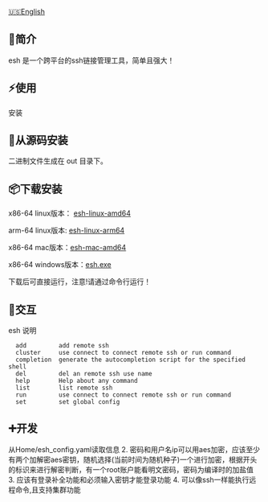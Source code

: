 [🇺🇸](README.md)[English](README.md)

## 🎉简介
esh 是一个跨平台的ssh链接管理工具，简单且强大！

## ⚡使用
安装
## 📜从源码安装
二进制文件生成在 out 目录下。

## 📦下载安装
x86-64 linux版本： [esh-linux-amd64](https://github.com/eust-w/esh/releases)

arm-64 linux版本: [esh-linux-arm64](https://github.com/eust-w/esh/releases)

x86-64 mac版本：[esh-mac-amd64](https://github.com/eust-w/esh/releases)

x86-64 windows版本：[esh.exe](https://github.com/eust-w/esh/releases)

下载后可直接运行，注意!请通过命令行运行！

## 🌱交互
esh	说明
```
  add         add remote ssh                                            
  cluster     use connect to connect remote ssh or run command          
  completion  generate the autocompletion script for the specified shell
  del         del an remote ssh use name                                
  help        Help about any command                                    
  list        list remote ssh                                           
  run         use connect to connect remote ssh or run command          
  set         set global config 
```

## ➕开发
从Home/esh_config.yaml读取信息
2. 密码和用户名ip可以用aes加密，应该至少有两个加解密aes密钥，随机选择(当前时间为随机种子)一个进行加密，根据开头的标识来进行解密判断，有一个root账户能看明文密码，密码为编译时的加盐值
3. 应该有登录补全功能和必须输入密钥才能登录功能
4. 可以像ssh一样能执行远程命令,且支持集群功能